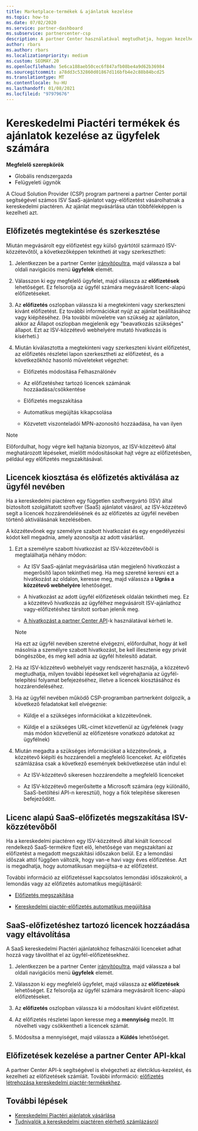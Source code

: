 ```yaml
---
title: Marketplace-termékek & ajánlatok kezelése
ms.topic: how-to
ms.date: 07/02/2020
ms.service: partner-dashboard
ms.subservice: partnercenter-csp
description: A partner Center használatával megtudhatja, hogyan kezelhetik a felhőalapú megoldások szolgáltatói a kereskedelmi piactéren vásárolt, harmadik féltől származó ISV-ajánlatokat.
author: rbars
ms.author: rbars
ms.localizationpriority: medium
ms.custom: SEOMAY.20
ms.openlocfilehash: 5e6ca188aeb50cec6f847afb08be4a9d62b36984
ms.sourcegitcommit: a78dd3c532860d01867d116bfb4e2c88b84bcd25
ms.translationtype: MT
ms.contentlocale: hu-HU
ms.lasthandoff: 01/08/2021
ms.locfileid: "97979676"
---
```

# <a name="manage-commercial-marketplace-products-and-offers-for-your-customers"></a>Kereskedelmi Piactéri termékek és ajánlatok kezelése az ügyfelek számára


**Megfelelő szerepkörök**

- Globális rendszergazda
- Felügyeleti ügynök

A Cloud Solution Provider (CSP) program partnerei a partner Center portál segítségével számos ISV SaaS-ajánlatot vagy-előfizetést vásárolhatnak a kereskedelmi piactéren. Az ajánlat megvásárlása után többféleképpen is kezelheti azt.

## <a name="view-or-edit-a-subscription"></a>Előfizetés megtekintése és szerkesztése

Miután megvásárolt egy előfizetést egy külső gyártótól származó ISV-közzétevőtől, a következőképpen tekintheti át vagy szerkesztheti:

1. Jelentkezzen be a partner Center [irányítópultra](https://partner.microsoft.com/dashboard), majd válassza a bal oldali navigációs menü **ügyfelek** elemét.

2. Válasszon ki egy megfelelő ügyfelet, majd válassza az **előfizetések** lehetőséget. Ez felsorolja az ügyfél számára megvásárolt licenc-alapú előfizetéseket.

3. Az **előfizetés** oszlopban válassza ki a megtekinteni vagy szerkeszteni kívánt előfizetést. Ez további információkat nyújt az ajánlat beállításához vagy kiépítéséhez. (Ha további műveletre van szükség az ajánlaton, akkor az Állapot oszlopban megjelenik egy "beavatkozás szükséges" állapot. Ezt az ISV-közzétevő webhelyére mutató hivatkozás is kísérheti.)

4. Miután kiválasztotta a megtekinteni vagy szerkeszteni kívánt előfizetést, az előfizetés részletei lapon szerkesztheti az előfizetést, és a következőkhöz hasonló műveleteket végezhet:

    - Előfizetés módosítása Felhasználónév

    - Az előfizetéshez tartozó licencek számának hozzáadása/csökkentése

    - Előfizetés megszakítása

    - Automatikus megújítás kikapcsolása

    - Közvetett viszonteladói MPN-azonosító hozzáadása, ha van ilyen

> [!NOTE]
> Előfordulhat, hogy végre kell hajtania bizonyos, az ISV-közzétevő által meghatározott lépéseket, mielőtt módosításokat hajt végre az előfizetésben, például egy előfizetés megszakításával.

## <a name="assign-licenses-and-activate-a-subscription-on-behalf-of-a-customer"></a>Licencek kiosztása és előfizetés aktiválása az ügyfél nevében

Ha a kereskedelmi piactéren egy független szoftvergyártó (ISV) által biztosított szolgáltatott szoftver (SaaS) ajánlatot vásárol, az ISV-közzétevő segít a licencek hozzárendelésének és az előfizetés az ügyfél nevében történő aktiválásának kezelésében.

A közzétevőnek egy személyre szabott hivatkozást és egy engedélyezési kódot kell megadnia, amely azonosítja az adott vásárlást.

1. Ezt a személyre szabott hivatkozást az ISV-közzétevőből is megtalálhatja néhány módon:

   - Az ISV SaaS-ajánlat megvásárlása után megjelenő hivatkozást a megerősítő lapon tekintheti meg. Ha meg szeretné keresni ezt a hivatkozást az oldalon, keresse meg, majd válassza a **Ugrás a közzétevő webhelyére** lehetőséget.

   - A hivatkozást az adott ügyfél előfizetések oldalán tekintheti meg. Ez a közzétevő hivatkozás az ügyfélhez megvásárolt ISV-ajánlathoz vagy-előfizetéshez társított sorban jelenik meg.

   - [A hivatkozást a partner Center API](/partner-center/develop/get-activation-link-by-order-line-item)-k használatával kérheti le.

   > [!NOTE]
   > Ha ezt az ügyfél nevében szeretné elvégezni, előfordulhat, hogy át kell másolnia a személyre szabott hivatkozást, be kell illesztenie egy privát böngészőbe, és meg kell adnia az ügyfél hitelesítő adatait.

2. Ha az ISV-közzétevő webhelyét vagy rendszerét használja, a közzétevő megtudhatja, milyen további lépéseket kell végrehajtania az ügyfél-telepítési folyamat befejezéséhez, illetve a licencek kiosztásához és hozzárendeléséhez.

3. Ha az ügyfél nevében működő CSP-programban partnerként dolgozik, a következő feladatokat kell elvégeznie:

    - Küldje el a szükséges információkat a közzétevőnek.

    - Küldje el a szükséges URL-címet közvetlenül az ügyfelének (vagy más módon közvetlenül az előfizetésre vonatkozó adatokat az ügyfélnek)

4. Miután megadta a szükséges információkat a közzétevőnek, a közzétevő kiépíti és hozzárendeli a megfelelő licenceket. Az előfizetés számlázása csak a következő események bekövetkezése után indul el:

    - Az ISV-közzétevő sikeresen hozzárendelte a megfelelő licenceket

    - Az ISV-közzétevő megerősítette a Microsoft számára (egy különálló, SaaS-betöltési API-n keresztül), hogy a fiók telepítése sikeresen befejeződött.

## <a name="cancel-a-license-based-saas-subscription-from-an-isv-publisher"></a>Licenc alapú SaaS-előfizetés megszakítása ISV-közzétevőből

Ha a kereskedelmi piactéren egy ISV-közzétevő által kínált licenccel rendelkező SaaS-termékre fizet elő, lehetősége van megszakítani az előfizetést a megadott megszakítási időszakon belül. Ez a lemondási időszak attól függően változik, hogy van-e havi vagy éves előfizetése. Azt is megadhatja, hogy automatikusan megújítsa-e az előfizetést.

További információ az előfizetéssel kapcsolatos lemondási időszakokról, a lemondás vagy az előfizetés automatikus megújításáról:

- [Előfizetés megszakítása](create-a-new-subscription.md#cancel-a-subscription)

- [Kereskedelmi piactér-előfizetés automatikus megújítása](create-a-new-subscription.md#choose-whether-to-automatically-renew-a-commercial-marketplace-subscription)

## <a name="add-or-remove-licenses-for-a-saas-subscription"></a>SaaS-előfizetéshez tartozó licencek hozzáadása vagy eltávolítása

A SaaS kereskedelmi Piactéri ajánlatokhoz felhasználói licenceket adhat hozzá vagy távolíthat el az ügyfél-előfizetésekhez.

1. Jelentkezzen be a partner Center [irányítópultra](https://partner.microsoft.com/dashboard), majd válassza a bal oldali navigációs menü **ügyfelek** elemét.

2. Válasszon ki egy megfelelő ügyfelet, majd válassza az **előfizetések** lehetőséget. Ez felsorolja az ügyfél számára megvásárolt licenc-alapú előfizetéseket.

3. Az **előfizetés** oszlopban válassza ki a módosítani kívánt előfizetést.

4. Az előfizetés részletei lapon keresse meg a **mennyiség** mezőt. Itt növelheti vagy csökkentheti a licencek számát.

5. Módosítsa a mennyiséget, majd válassza a **Küldés** lehetőséget.

## <a name="manage-subscriptions-using-partner-center-apis"></a>Előfizetések kezelése a partner Center API-kkal

A partner Center API-k segítségével is elvégezheti az életciklus-kezelést, és kezelheti az előfizetések számláit. További információ: [előfizetés létrehozása kereskedelmi piactér-termékekhez](/partner-center/develop/create-subscription-azure-marketplace-products).

## <a name="next-steps"></a>További lépések

- [Kereskedelmi Piactéri ajánlatok vásárlása](csp-commercial-marketplace-purchase.md)
- [Tudnivalók a kereskedelmi piactéren elérhető számlázásról](csp-commercial-marketplace-billing.md)